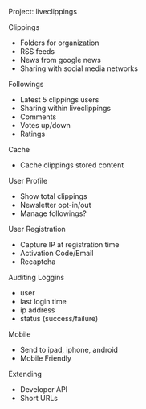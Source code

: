 Project: liveclippings

Clippings
- Folders for organization
- RSS feeds
- News from google news
- Sharing with social media networks

Followings
- Latest 5 clippings users
- Sharing within liveclippings
- Comments
- Votes up/down
- Ratings

Cache
- Cache clippings stored content

User Profile
- Show total clippings
- Newsletter opt-in/out
- Manage followings?

User Registration
- Capture IP at registration time
- Activation Code/Email
- Recaptcha

Auditing Loggins
- user
- last login time
- ip address
- status (success/failure)

Mobile
- Send to ipad, iphone, android
- Mobile Friendly

Extending
- Developer API
- Short URLs